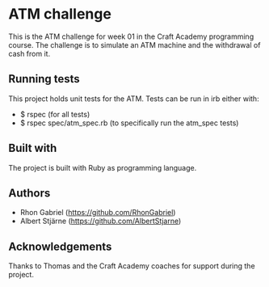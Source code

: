 
# ATM challenge
This is the ATM challenge for week 01 in the Craft Academy programming course.
The challenge is to simulate an ATM machine and the withdrawal of cash from it.

## Running tests
This project holds unit tests for the ATM.
Tests can be run in irb either with:
- $ rspec   (for all tests)
- $ rspec spec/atm_spec.rb   (to specifically run the atm_spec tests)

## Built with
The project is built with Ruby as programming language.

## Authors
- Rhon Gabriel    (https://github.com/RhonGabriel)
- Albert Stjärne  (https://github.com/AlbertStjarne)

## Acknowledgements
Thanks to Thomas and the Craft Academy coaches for support during the project.




